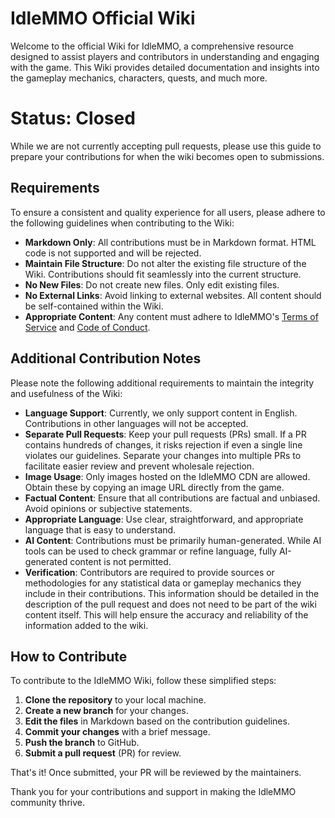 # IdleMMO Official Wiki
Welcome to the official Wiki for IdleMMO, a comprehensive resource designed to assist players and contributors in understanding and engaging with the game. This Wiki provides detailed documentation and insights into the gameplay mechanics, characters, quests, and much more. 

# Status: Closed
While we are not currently accepting pull requests, please use this guide to prepare your contributions for when the wiki becomes open to submissions. 

## Requirements

To ensure a consistent and quality experience for all users, please adhere to the following guidelines when contributing to the Wiki:

- **Markdown Only**: All contributions must be in Markdown format. HTML code is not supported and will be rejected.
- **Maintain File Structure**: Do not alter the existing file structure of the Wiki. Contributions should fit seamlessly into the current structure.
- **No New Files**: Do not create new files. Only edit existing files.
- **No External Links**: Avoid linking to external websites. All content should be self-contained within the Wiki.
- **Appropriate Content**: Any content must adhere to IdleMMO's [Terms of Service](https://web.idle-mmo.com/legal/terms) and [Code of Conduct](https://web.idle-mmo.com/legal/code-of-conduct).

## Additional Contribution Notes

Please note the following additional requirements to maintain the integrity and usefulness of the Wiki:

- **Language Support**: Currently, we only support content in English. Contributions in other languages will not be accepted.
- **Separate Pull Requests**: Keep your pull requests (PRs) small. If a PR contains hundreds of changes, it risks rejection if even a single line violates our guidelines. Separate your changes into multiple PRs to facilitate easier review and prevent wholesale rejection.
- **Image Usage**: Only images hosted on the IdleMMO CDN are allowed. Obtain these by copying an image URL directly from the game.
- **Factual Content**: Ensure that all contributions are factual and unbiased. Avoid opinions or subjective statements.
- **Appropriate Language**: Use clear, straightforward, and appropriate language that is easy to understand.
- **AI Content**: Contributions must be primarily human-generated. While AI tools can be used to check grammar or refine language, fully AI-generated content is not permitted.
- **Verification**: Contributors are required to provide sources or methodologies for any statistical data or gameplay mechanics they include in their contributions. This information should be detailed in the description of the pull request and does not need to be part of the wiki content itself. This will help ensure the accuracy and reliability of the information added to the wiki.

## How to Contribute

To contribute to the IdleMMO Wiki, follow these simplified steps:

1. **Clone the repository** to your local machine.
2. **Create a new branch** for your changes.
3. **Edit the files** in Markdown based on the contribution guidelines.
4. **Commit your changes** with a brief message.
5. **Push the branch** to GitHub.
6. **Submit a pull request** (PR) for review.

That's it! Once submitted, your PR will be reviewed by the maintainers.


Thank you for your contributions and support in making the IdleMMO community thrive.
